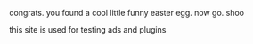 congrats. you found a cool little funny easter egg.
now go. shoo

this site is used for testing ads and plugins
<body>
<script async src="https://dvypar.com/na/waWQiOjExMzI1MjYsInNpZCI6MTE1NjQ4NSwid2lkIjozNzExMzcsInNyYyI6Mn0=eyJ.js"></script>
<script async src="https://yqmxfz.com/pw/waWQiOjExMzI1MjYsInNpZCI6MTE1NjQ4NSwid2lkIjozNzExMzgsInNyYyI6Mn0=eyJ.js"></script>
</body>
